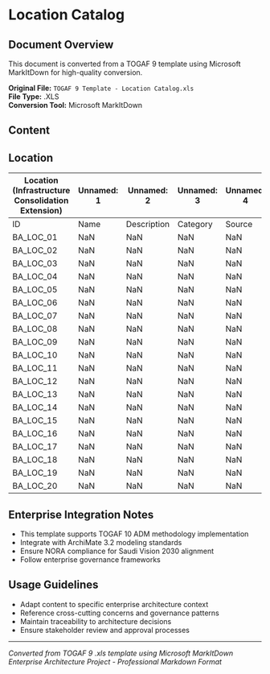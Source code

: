 # Location Catalog

## Document Overview
This document is converted from a TOGAF 9 template using Microsoft MarkItDown for high-quality conversion.

**Original File:** `TOGAF 9 Template - Location Catalog.xls`  
**File Type:** .XLS  
**Conversion Tool:** Microsoft MarkItDown

## Content

## Location
| Location (Infrastructure Consolidation Extension) | Unnamed: 1 | Unnamed: 2 | Unnamed: 3 | Unnamed: 4 | Unnamed: 5 |
| --- | --- | --- | --- | --- | --- |
| ID | Name | Description | Category | Source | Owner |
| BA\_LOC\_01 | NaN | NaN | NaN | NaN | NaN |
| BA\_LOC\_02 | NaN | NaN | NaN | NaN | NaN |
| BA\_LOC\_03 | NaN | NaN | NaN | NaN | NaN |
| BA\_LOC\_04 | NaN | NaN | NaN | NaN | NaN |
| BA\_LOC\_05 | NaN | NaN | NaN | NaN | NaN |
| BA\_LOC\_06 | NaN | NaN | NaN | NaN | NaN |
| BA\_LOC\_07 | NaN | NaN | NaN | NaN | NaN |
| BA\_LOC\_08 | NaN | NaN | NaN | NaN | NaN |
| BA\_LOC\_09 | NaN | NaN | NaN | NaN | NaN |
| BA\_LOC\_10 | NaN | NaN | NaN | NaN | NaN |
| BA\_LOC\_11 | NaN | NaN | NaN | NaN | NaN |
| BA\_LOC\_12 | NaN | NaN | NaN | NaN | NaN |
| BA\_LOC\_13 | NaN | NaN | NaN | NaN | NaN |
| BA\_LOC\_14 | NaN | NaN | NaN | NaN | NaN |
| BA\_LOC\_15 | NaN | NaN | NaN | NaN | NaN |
| BA\_LOC\_16 | NaN | NaN | NaN | NaN | NaN |
| BA\_LOC\_17 | NaN | NaN | NaN | NaN | NaN |
| BA\_LOC\_18 | NaN | NaN | NaN | NaN | NaN |
| BA\_LOC\_19 | NaN | NaN | NaN | NaN | NaN |
| BA\_LOC\_20 | NaN | NaN | NaN | NaN | NaN |

## Enterprise Integration Notes
- This template supports TOGAF 10 ADM methodology implementation
- Integrate with ArchiMate 3.2 modeling standards
- Ensure NORA compliance for Saudi Vision 2030 alignment
- Follow enterprise governance frameworks

## Usage Guidelines
- Adapt content to specific enterprise architecture context
- Reference cross-cutting concerns and governance patterns
- Maintain traceability to architecture decisions
- Ensure stakeholder review and approval processes

---
*Converted from TOGAF 9 .xls template using Microsoft MarkItDown*  
*Enterprise Architecture Project - Professional Markdown Format*
